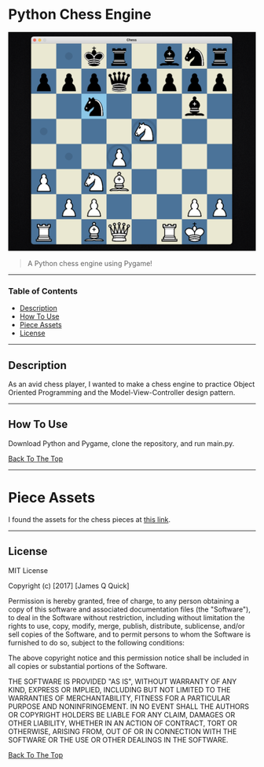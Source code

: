 # Python Chess Engine

![Python Chess](images/screenshots/screenshot1.png)

> A Python chess engine using Pygame!

---

### Table of Contents

- [Description](#description)
- [How To Use](#how-to-use)
- [Piece Assets](#piece-assets)
- [License](#license)

---

## Description

As an avid chess player, I wanted to make a chess engine to practice Object Oriented Programming and the Model-View-Controller design pattern.


---

## How To Use

Download Python and Pygame, clone the repository, and run main.py.

[Back To The Top](#read-me-template)

---
# Piece Assets
I found the assets for the chess pieces at [this link](https://commons.wikimedia.org/wiki/Template:SVG_chess_pieces).

---
## License

MIT License

Copyright (c) [2017] [James Q Quick]

Permission is hereby granted, free of charge, to any person obtaining a copy
of this software and associated documentation files (the "Software"), to deal
in the Software without restriction, including without limitation the rights
to use, copy, modify, merge, publish, distribute, sublicense, and/or sell
copies of the Software, and to permit persons to whom the Software is
furnished to do so, subject to the following conditions:

The above copyright notice and this permission notice shall be included in all
copies or substantial portions of the Software.

THE SOFTWARE IS PROVIDED "AS IS", WITHOUT WARRANTY OF ANY KIND, EXPRESS OR
IMPLIED, INCLUDING BUT NOT LIMITED TO THE WARRANTIES OF MERCHANTABILITY,
FITNESS FOR A PARTICULAR PURPOSE AND NONINFRINGEMENT. IN NO EVENT SHALL THE
AUTHORS OR COPYRIGHT HOLDERS BE LIABLE FOR ANY CLAIM, DAMAGES OR OTHER
LIABILITY, WHETHER IN AN ACTION OF CONTRACT, TORT OR OTHERWISE, ARISING FROM,
OUT OF OR IN CONNECTION WITH THE SOFTWARE OR THE USE OR OTHER DEALINGS IN THE
SOFTWARE.

[Back To The Top](#read-me-template)


